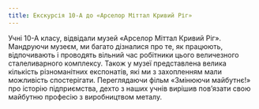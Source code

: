 ```yaml
---
title: Екскурсія 10-А до «Арселор Міттал Кривий Ріг»
---
```


Учні 10-А класу, відвідали музей «Арселор Міттал Кривий Ріг». Мандруючи музеєм, ми багато дізналися про те, як працюють, відпочивають і проводять вільний час робітники цього величезного сталеливарного комплексу. Також у музеї представлена велика кількість різноманітних експонатів, які ми з захопленням мали можливість спостерігати. Переглядаючи фільм «Змінюючи майбутнє!» про історію підприємства, дехто з наших учнів вирішив пов’язати свою майбутню професію з виробництвом металу.

<slideshow id="72157646797861743"></slideshow>
